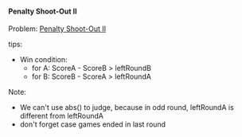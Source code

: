 #### Penalty Shoot-Out II
Problem: [Penalty Shoot-Out II](https://www.codechef.com/LRNDSA02/problems/PSHOT)

tips:
* Win condition:
  - for A: ScoreA - ScoreB > leftRoundB
  - for B: ScoreB - ScoreA > leftRoundA

Note: 
  * We can't use abs() to judge, because in odd round, leftRoundA is different from leftRoundA
  * don't forget case games ended in last round
